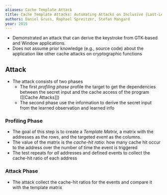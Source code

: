 ```yaml
---
aliases: Cache Template Attack
title: Cache Template Attacks: Automating Attacks on Inclusive {Last-Level} Caches
authors: Daniel Gruss, Raphael Spreitzer, Stefan Mangard
year: 2015
---
```


+ Demonstrated an attack that can derive the keystroke from GTK-based and Window applications.
+ Does not assume prior knowledge (e.g., source code) about the application like other cache attacks on cryptographic functions

## Attack
- The attack consists of two phases
	- The first *profiling phase* profile the target to get the dependencies between the secret input and the cache access of the program ([[Cache Attacks]])
	+ The second phase use the information to derive the secret input from the learned observation and learned info
	
### Profiling Phase
+ The goal of this step is to create a *Template Matrix*, a matrix with the addresses as the rows, and the targeted *event* as the columns.
+ The value of the matrix is the *cache-hit ratio*: how many cache hit occur to the address over the number of time the event is triggered
+ The test repeats for *all* addresses and defined events to collect the cache-hit ratio of each address 

### Attack Phase
- The attack collect the cache-hit ratios for the events and compare it with the template matrix